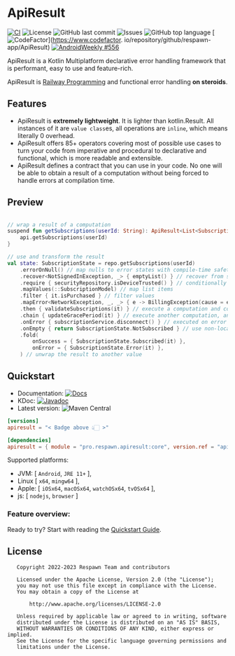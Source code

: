 # ApiResult

[![CI](https://github.com/respawn-app/ApiResult/actions/workflows/ci.yml/badge.svg)](https://github.com/respawn-app/ApiResult/actions/workflows/ci.yml)
![License](https://img.shields.io/github/license/respawn-app/ApiResult)
![GitHub last commit](https://img.shields.io/github/last-commit/respawn-app/ApiResult)
![Issues](https://img.shields.io/github/issues/respawn-app/ApiResult)
![GitHub top language](https://img.shields.io/github/languages/top/respawn-app/ApiResult)
[![CodeFactor](https://www.codefactor.io/repository/github/respawn-app/ApiResult/badge)](https://www.codefactor.
io/repository/github/respawn-app/ApiResult)
[![AndroidWeekly #556](https://androidweekly.net/issues/issue-556/badge)](https://androidweekly.net/issues/issue-556/)

ApiResult is a Kotlin Multiplatform declarative error handling framework that is performant, easy to use and
feature-rich.

ApiResult is [Railway Programming](https://blog.logrocket.com/what-is-railway-oriented-programming/) and functional
error handling **on steroids**.

## Features

* ApiResult is **extremely lightweight**. It is lighter than kotlin.Result.
  All instances of it are `value class`es, all operations are `inline`, which means literally 0 overhead.
* ApiResult offers 85+ operators covering most of possible use cases to turn your
  code from imperative and procedural to declarative and functional, which is more readable and extensible.
* ApiResult defines a contract that you can use in your code. No one will be able to obtain a result of a computation
  without being forced to handle errors at compilation time.

## Preview

```kotlin

// wrap a result of a computation
suspend fun getSubscriptions(userId: String): ApiResult<List<Subscription>?> = ApiResult {
    api.getSubscriptions(userId)
}

// use and transform the result
val state: SubscriptionState = repo.getSubscriptions(userId)
    .errorOnNull() // map nulls to error states with compile-time safety
    .recover<NotSignedInException, _> { emptyList() } // recover from some or all errors
    .require { securityRepository.isDeviceTrusted() } // conditionally fail the chain
    .mapValues(::SubscriptionModel) // map list items
    .filter { it.isPurchased } // filter values
    .mapError<NetworkException, _, _> { e -> BillingException(cause = e) } // map exceptions
    .then { validateSubscriptions(it) } // execute a computation and continue with its result, propagating errors
    .chain { updateGracePeriod(it) } // execute another computation, and if it fails, stop the chain
    .onError { subscriptionService.disconnect() } // executed on error
    .onEmpty { return SubscriptionState.NotSubscribed } // use non-local returns and short-circuit evaluation
    .fold(
        onSuccess = { SubscriptionState.Subscribed(it) },
        onError = { SubscriptionState.Error(it) },
    ) // unwrap the result to another value
```

## Quickstart

* Documentation:
  [![Docs](https://img.shields.io/website?down_color=red&down_message=Offline&label=Docs&up_color=green&up_message=Online&url=https%3A%2F%2Fopensource.respawn.pro%2FApiResult%2F%23%2F)](https://opensource.respawn.pro/ApiResult)
* KDoc:
  [![Javadoc](https://javadoc.io/badge2/pro.respawn.apiresult/core/javadoc.svg)](https://opensource.respawn.pro/ApiResult/javadocs)
* Latest version:
  ![Maven Central](https://img.shields.io/maven-central/v/pro.respawn.apiresult/core?label=Maven%20Central)

```toml
[versions]
apiresult = "< Badge above 👆🏻 >"

[dependencies]
apiresult = { module = "pro.respawn.apiresult:core", version.ref = "apiresult" } 
```

Supported platforms:

* JVM: [ `Android`, `JRE 11+` ],
* Linux [ `x64`, `mingw64` ],
* Apple: [ `iOSx64`, `macOSx64`, `watchOSx64`, `tvOSx64` ],
* js: [ `nodejs`, `browser` ]

### Feature overview:

Ready to try? Start with reading the [Quickstart Guide](https://opensource.respawn.pro/ApiResult/#/quickstart).

## License

```
   Copyright 2022-2023 Respawn Team and contributors

   Licensed under the Apache License, Version 2.0 (the "License");
   you may not use this file except in compliance with the License.
   You may obtain a copy of the License at

       http://www.apache.org/licenses/LICENSE-2.0

   Unless required by applicable law or agreed to in writing, software
   distributed under the License is distributed on an "AS IS" BASIS,
   WITHOUT WARRANTIES OR CONDITIONS OF ANY KIND, either express or implied.
   See the License for the specific language governing permissions and
   limitations under the License.

```
